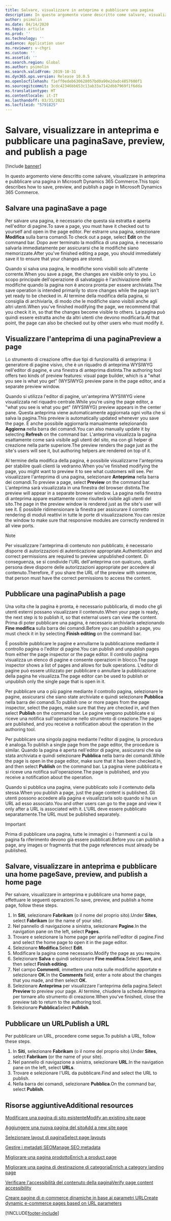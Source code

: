 ```yaml
---
title: Salvare, visualizzare in anteprima e pubblicare una pagina
description: In questo argomento viene descritto come salvare, visualizzare in anteprima e pubblicare una pagina in Microsoft Dynamics 365 Commerce.
author: psimolin
ms.date: 04/14/2020
ms.topic: article
ms.prod: ''
ms.technology: ''
audience: Application user
ms.reviewer: v-chgri
ms.custom: ''
ms.assetid: ''
ms.search.region: Global
ms.author: psimolin
ms.search.validFrom: 2019-10-31
ms.dyn365.ops.version: Release 10.0.5
ms.openlocfilehash: f1eff0edeb630628057bd0a90e2dadc4857600f1
ms.sourcegitcommit: 3cdc42346bb653c13ab33a7142dbb7969f1f6dda
ms.translationtype: HT
ms.contentlocale: it-IT
ms.lasthandoff: 03/31/2021
ms.locfileid: "5791825"
---
```

# <a name="save-preview-and-publish-a-page"></a><span data-ttu-id="4a0e8-103">Salvare, visualizzare in anteprima e pubblicare una pagina</span><span class="sxs-lookup"><span data-stu-id="4a0e8-103">Save, preview, and publish a page</span></span>

[!include [banner](includes/banner.md)]

<span data-ttu-id="4a0e8-104">In questo argomento viene descritto come salvare, visualizzare in anteprima e pubblicare una pagina in Microsoft Dynamics 365 Commerce.</span><span class="sxs-lookup"><span data-stu-id="4a0e8-104">This topic describes how to save, preview, and publish a page in Microsoft Dynamics 365 Commerce.</span></span>

## <a name="save-a-page"></a><span data-ttu-id="4a0e8-105">Salvare una pagina</span><span class="sxs-lookup"><span data-stu-id="4a0e8-105">Save a page</span></span>

<span data-ttu-id="4a0e8-106">Per salvare una pagina, è necessario che questa sia estratta e aperta nell'editor di pagine.</span><span class="sxs-lookup"><span data-stu-id="4a0e8-106">To save a page, you must have it checked out to yourself and open in the page editor.</span></span> <span data-ttu-id="4a0e8-107">Per estrarre una pagina, selezionare **Modifica** sulla barra comandi.</span><span class="sxs-lookup"><span data-stu-id="4a0e8-107">To check out a page, select **Edit** on the command bar.</span></span> <span data-ttu-id="4a0e8-108">Dopo aver terminato la modifica di una pagina, è necessario salvarla immediatamente per assicurarsi che le modifiche siano memorizzate.</span><span class="sxs-lookup"><span data-stu-id="4a0e8-108">After you've finished editing a page, you should immediately save it to ensure that your changes are stored.</span></span>

<span data-ttu-id="4a0e8-109">Quando si salva una pagina, le modifiche sono visibili solo all'utente corrente.</span><span class="sxs-lookup"><span data-stu-id="4a0e8-109">When you save a page, the changes are visible only to you.</span></span> <span data-ttu-id="4a0e8-110">Lo scopo principale dell'operazione di salvataggio è l'archiviazione delle modifiche quando la pagina non è ancora pronta per essere archiviata.</span><span class="sxs-lookup"><span data-stu-id="4a0e8-110">The save operation is intended primarily to store changes while the page isn't yet ready to be checked in.</span></span> <span data-ttu-id="4a0e8-111">Al termine della modifica della pagina, si consiglia di archiviarla, di modo che le modifiche siano visibili anche agli altri utenti.</span><span class="sxs-lookup"><span data-stu-id="4a0e8-111">When you've finished modifying the page, we recommend that you check it in, so that the changes become visible to others.</span></span> <span data-ttu-id="4a0e8-112">La pagina può quindi essere estratta anche da altri utenti che devono modificarla.</span><span class="sxs-lookup"><span data-stu-id="4a0e8-112">At that point, the page can also be checked out by other users who must modify it.</span></span>

## <a name="preview-a-page"></a><span data-ttu-id="4a0e8-113">Visualizzare l'anteprima di una pagina</span><span class="sxs-lookup"><span data-stu-id="4a0e8-113">Preview a page</span></span>

<span data-ttu-id="4a0e8-114">Lo strumento di creazione offre due tipi di funzionalità di anteprima: il generatore di pagine visivo, che è un riquadro di anteprima WYSIWYG nell'editor di pagine, e una finestra di anteprima distinta.</span><span class="sxs-lookup"><span data-stu-id="4a0e8-114">The authoring tool offers two kinds of preview features: visual page builder, which is a "what you see is what you get" (WYSIWYG) preview pane in the page editor, and a separate preview window.</span></span>

<span data-ttu-id="4a0e8-115">Quando si utilizza l'editor di pagine, un'anteprima WYSIWYG viene visualizzata nel riquadro centrale.</span><span class="sxs-lookup"><span data-stu-id="4a0e8-115">While you're using the page editor, a "what you see is what you get" (WYSIWYG) preview appears in the center pane.</span></span> <span data-ttu-id="4a0e8-116">Questa anteprima viene automaticamente aggiornata ogni volta che si salva la pagina.</span><span class="sxs-lookup"><span data-stu-id="4a0e8-116">This preview is automatically updated whenever you save the page.</span></span> <span data-ttu-id="4a0e8-117">È anche possibile aggiornarla manualmente selezionando **Aggiorna** nella barra dei comandi.</span><span class="sxs-lookup"><span data-stu-id="4a0e8-117">You can also manually update it by selecting **Refresh** on the command bar.</span></span> <span data-ttu-id="4a0e8-118">L'anteprima visualizza la pagina esattamente come sarà visibile agli utenti del sito, ma con gli helper di creazione nella parte superiore.</span><span class="sxs-lookup"><span data-stu-id="4a0e8-118">The preview renders the page just as the site's users will see it, but authoring helpers are rendered on top of it.</span></span>

<span data-ttu-id="4a0e8-119">Al termine della modifica della pagina, è possibile visualizzarne l'anteprima per stabilire quali clienti la vedranno.</span><span class="sxs-lookup"><span data-stu-id="4a0e8-119">When you've finished modifying the page, you might want to preview it to see what customers will see.</span></span> <span data-ttu-id="4a0e8-120">Per visualizzare l'anteprima di una pagina, selezionare **Anteprima** nella barra dei comandi.</span><span class="sxs-lookup"><span data-stu-id="4a0e8-120">To preview a page, select **Preview** on the command bar.</span></span> <span data-ttu-id="4a0e8-121">L'anteprima sarà visualizzata in una finestra del browser distinta.</span><span class="sxs-lookup"><span data-stu-id="4a0e8-121">The preview will appear in a separate browser window.</span></span> <span data-ttu-id="4a0e8-122">La pagina nella finestra di anteprima appare esattamente come risulterà visibile agli utenti del sito.</span><span class="sxs-lookup"><span data-stu-id="4a0e8-122">The page in the preview window is rendered just as the site's user will see it.</span></span> <span data-ttu-id="4a0e8-123">È possibile ridimensionare la finestra per assicurare il corretto rendering di moduli reattivi in tutte le porte di visualizzazione.</span><span class="sxs-lookup"><span data-stu-id="4a0e8-123">You can resize the window to make sure that responsive modules are correctly rendered in all view ports.</span></span>

> [!NOTE]
> <span data-ttu-id="4a0e8-124">Per visualizzare l'anteprima di contenuto non pubblicato, è necessario disporre di autorizzazioni di autenticazione appropriate.</span><span class="sxs-lookup"><span data-stu-id="4a0e8-124">Authentication and correct permissions are required to preview unpublished content.</span></span> <span data-ttu-id="4a0e8-125">Di conseguenza, se si condivide l'URL dell'anteprima con qualcuno, quella persona deve disporre delle autorizzazioni appropriate per accedere al contenuto.</span><span class="sxs-lookup"><span data-stu-id="4a0e8-125">Therefore, if you share the URL of the preview with someone, that person must have the correct permissions to access the content.</span></span>

## <a name="publish-a-page"></a><span data-ttu-id="4a0e8-126">Pubblicare una pagina</span><span class="sxs-lookup"><span data-stu-id="4a0e8-126">Publish a page</span></span>

<span data-ttu-id="4a0e8-127">Una volta che la pagina è pronta, è necessario pubblicarla, di modo che gli utenti esterni possano visualizzare il contenuto.</span><span class="sxs-lookup"><span data-stu-id="4a0e8-127">When your page is ready, the next step is to publish it, so that external users can view the content.</span></span> <span data-ttu-id="4a0e8-128">Prima di poter pubblicare una pagina, è necessario archiviarla selezionando **Fine modifica** sulla barra dei comandi.</span><span class="sxs-lookup"><span data-stu-id="4a0e8-128">Before you can publish a page, you must check it in by selecting **Finish editing** on the command bar.</span></span>

<span data-ttu-id="4a0e8-129">È possibile pubblicare le pagine e annullarne la pubblicazione mediante il controllo pagina o l'editor di pagine.</span><span class="sxs-lookup"><span data-stu-id="4a0e8-129">You can publish and unpublish pages from either the page inspector or the page editor.</span></span> <span data-ttu-id="4a0e8-130">Il controllo pagina visualizza un elenco di pagine e consente operazioni in blocco.</span><span class="sxs-lookup"><span data-stu-id="4a0e8-130">The page inspector shows a list of pages and allows for bulk operations.</span></span> <span data-ttu-id="4a0e8-131">L'editor di pagine può essere utilizzato per pubblicare o annullare la pubblicazione della pagina he visualizza.</span><span class="sxs-lookup"><span data-stu-id="4a0e8-131">The page editor can be used to publish or unpublish only the single page that is open in it.</span></span>

<span data-ttu-id="4a0e8-132">Per pubblicare una o più pagine mediante il controllo pagina, selezionare le pagine, assicurarsi che siano state archiviate e quindi selezionare **Pubblica** nella barra dei comandi.</span><span class="sxs-lookup"><span data-stu-id="4a0e8-132">To publish one or more pages from the page inspector, select the pages, make sure that they are checked in, and then select **Publish** on the command bar.</span></span> <span data-ttu-id="4a0e8-133">Le pagine vengono pubblicate e si riceve una notifica sull'operazione nello strumento di creazione.</span><span class="sxs-lookup"><span data-stu-id="4a0e8-133">The pages are published, and you receive a notification about the operation in the authoring tool.</span></span>

<span data-ttu-id="4a0e8-134">Per pubblicare una singola pagina mediante l'editor di pagine, la procedura è analoga.</span><span class="sxs-lookup"><span data-stu-id="4a0e8-134">To publish a single page from the page editor, the procedure is similar.</span></span> <span data-ttu-id="4a0e8-135">Quando la pagina è aperta nell'editor di pagine, assicurarsi che sia stata archiviata e quindi selezionare **Pubblica** nella barra dei comandi.</span><span class="sxs-lookup"><span data-stu-id="4a0e8-135">While the page is open in the page editor, make sure that it has been checked in, and then select **Publish** on the command bar.</span></span> <span data-ttu-id="4a0e8-136">La pagina viene pubblicata e si riceve una notifica sull'operazione.</span><span class="sxs-lookup"><span data-stu-id="4a0e8-136">The page is published, and you receive a notification about the operation.</span></span>

<span data-ttu-id="4a0e8-137">Quando si pubblica una pagina, viene pubblicato solo il contenuto della stessa.</span><span class="sxs-lookup"><span data-stu-id="4a0e8-137">When you publish a page, just the page content is published.</span></span> <span data-ttu-id="4a0e8-138">Gli utenti possono accedere alla pagina e visualizzarla solo quando si ha un URL ad esso associato.</span><span class="sxs-lookup"><span data-stu-id="4a0e8-138">You and other users can go to the page and view it only after a URL is associated with it.</span></span> <span data-ttu-id="4a0e8-139">L'URL deve essere pubblicato separatamente.</span><span class="sxs-lookup"><span data-stu-id="4a0e8-139">The URL must be published separately.</span></span>

> [!IMPORTANT]
> <span data-ttu-id="4a0e8-140">Prima di pubblicare una pagina, tutte le immagini o i frammenti a cui la pagina fa riferimento devono già essere pubblicati.</span><span class="sxs-lookup"><span data-stu-id="4a0e8-140">Before you can publish a page, any images or fragments that the page references must already be published.</span></span>

## <a name="save-preview-and-publish-a-home-page"></a><span data-ttu-id="4a0e8-141">Salvare, visualizzare in anteprima e pubblicare una home page</span><span class="sxs-lookup"><span data-stu-id="4a0e8-141">Save, preview, and publish a home page</span></span>

<span data-ttu-id="4a0e8-142">Per salvare, visualizzare in anteprima e pubblicare una home page, effettuare le seguenti operazioni.</span><span class="sxs-lookup"><span data-stu-id="4a0e8-142">To save, preview, and publish a home page, follow these steps.</span></span>

1. <span data-ttu-id="4a0e8-143">In **Siti**, selezionare **Fabrikam** (o il nome del proprio sito).</span><span class="sxs-lookup"><span data-stu-id="4a0e8-143">Under **Sites**, select **Fabrikam** (or the name of your site).</span></span>
1. <span data-ttu-id="4a0e8-144">Nel pannello di navigazione a sinistra, selezionare **Pagine**.</span><span class="sxs-lookup"><span data-stu-id="4a0e8-144">In the navigation pane on the left, select **Pages**.</span></span>
1. <span data-ttu-id="4a0e8-145">Trovare e selezionare la home page per aprirla nell'editor di pagine.</span><span class="sxs-lookup"><span data-stu-id="4a0e8-145">Find and select the home page to open it in the page editor.</span></span>
1. <span data-ttu-id="4a0e8-146">Selezionare **Modifica**.</span><span class="sxs-lookup"><span data-stu-id="4a0e8-146">Select **Edit**.</span></span>
1. <span data-ttu-id="4a0e8-147">Modificare la pagina come necessario.</span><span class="sxs-lookup"><span data-stu-id="4a0e8-147">Modify the page as you require.</span></span>
1. <span data-ttu-id="4a0e8-148">Selezionare **Salva** e quindi selezionare **Fine modifica**.</span><span class="sxs-lookup"><span data-stu-id="4a0e8-148">Select **Save**, and then select **Finish editing**.</span></span>
1. <span data-ttu-id="4a0e8-149">Nel campo **Commenti**, immettere una nota sulle modifiche apportate e selezionare **OK**.</span><span class="sxs-lookup"><span data-stu-id="4a0e8-149">In the **Comments** field, enter a note about the changes that you made, and then select **OK**.</span></span>
1. <span data-ttu-id="4a0e8-150">Selezionare **Anteprima** per visualizzare l'anteprima della pagina.</span><span class="sxs-lookup"><span data-stu-id="4a0e8-150">Select **Preview** to preview your page.</span></span> <span data-ttu-id="4a0e8-151">Al termine, chiudere la scheda Anteprima per tornare allo strumento di creazione.</span><span class="sxs-lookup"><span data-stu-id="4a0e8-151">When you've finished, close the preview tab to return to the authoring tool.</span></span>
1. <span data-ttu-id="4a0e8-152">Selezionare **Pubblica**</span><span class="sxs-lookup"><span data-stu-id="4a0e8-152">Select **Publish**.</span></span>

## <a name="publish-a-url"></a><span data-ttu-id="4a0e8-153">Pubblicare un URL</span><span class="sxs-lookup"><span data-stu-id="4a0e8-153">Publish a URL</span></span>

<span data-ttu-id="4a0e8-154">Per pubblicare un URL, procedere come segue.</span><span class="sxs-lookup"><span data-stu-id="4a0e8-154">To publish a URL, follow these steps.</span></span>

1. <span data-ttu-id="4a0e8-155">In **Siti**, selezionare **Fabrikam** (o il nome del proprio sito).</span><span class="sxs-lookup"><span data-stu-id="4a0e8-155">Under **Sites**, select **Fabrikam** (or the name of your site).</span></span>
1. <span data-ttu-id="4a0e8-156">Nel pannello di navigazione a sinistra, selezionare **URL**.</span><span class="sxs-lookup"><span data-stu-id="4a0e8-156">In the navigation pane on the left, select **URLs**.</span></span>
1. <span data-ttu-id="4a0e8-157">Trovare e selezionare l'URL da pubblicare.</span><span class="sxs-lookup"><span data-stu-id="4a0e8-157">Find and select the URL to publish.</span></span>
1. <span data-ttu-id="4a0e8-158">Nella barra dei comandi, selezionare **Pubblica**.</span><span class="sxs-lookup"><span data-stu-id="4a0e8-158">On the command bar, select **Publish**.</span></span>

## <a name="additional-resources"></a><span data-ttu-id="4a0e8-159">Risorse aggiuntive</span><span class="sxs-lookup"><span data-stu-id="4a0e8-159">Additional resources</span></span>

[<span data-ttu-id="4a0e8-160">Modificare una pagina di sito esistente</span><span class="sxs-lookup"><span data-stu-id="4a0e8-160">Modify an existing site page</span></span>](modify-existing-page.md)

[<span data-ttu-id="4a0e8-161">Aggiungere una nuova pagina del sito</span><span class="sxs-lookup"><span data-stu-id="4a0e8-161">Add a new site page</span></span>](add-new-page.md)

[<span data-ttu-id="4a0e8-162">Selezionare layout di pagina</span><span class="sxs-lookup"><span data-stu-id="4a0e8-162">Select page layouts</span></span>](select-page-layouts.md)

[<span data-ttu-id="4a0e8-163">Gestire i metadati SEO</span><span class="sxs-lookup"><span data-stu-id="4a0e8-163">Manage SEO metadata</span></span>](manage-seo-metadata.md)

[<span data-ttu-id="4a0e8-164">Migliorare una pagina prodotto</span><span class="sxs-lookup"><span data-stu-id="4a0e8-164">Enrich a product page</span></span>](enrich-product-page.md)

[<span data-ttu-id="4a0e8-165">Migliorare una pagina di destinazione di categoria</span><span class="sxs-lookup"><span data-stu-id="4a0e8-165">Enrich a category landing page</span></span>](enrich-category-page.md)

[<span data-ttu-id="4a0e8-166">Verificare l'accessibilità del contenuto della pagina</span><span class="sxs-lookup"><span data-stu-id="4a0e8-166">Verify page content accessibility</span></span>](verify-accessibility.md)

[<span data-ttu-id="4a0e8-167">Creare pagine di e-commerce dinamiche in base ai parametri URL</span><span class="sxs-lookup"><span data-stu-id="4a0e8-167">Create dynamic e-commerce pages based on URL parameters</span></span>](create-dynamic-pages.md)


[!INCLUDE[footer-include](../includes/footer-banner.md)]